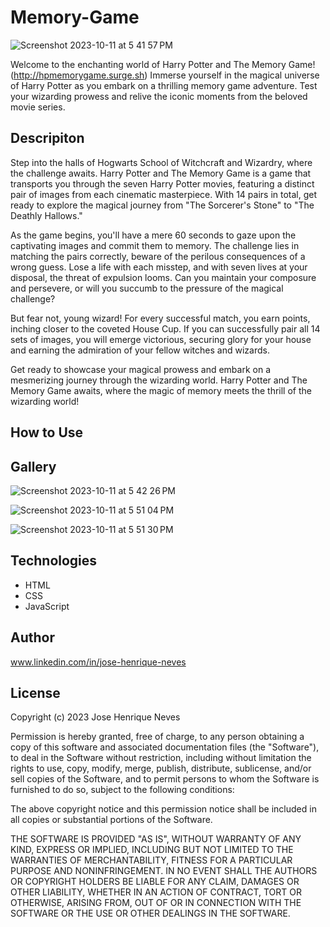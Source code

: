 # Memory-Game

![Screenshot 2023-10-11 at 5 41 57 PM](https://github.com/Josehneves/Memory-Game/assets/89682869/96150d75-6c54-410e-acd8-0ea50915276e)


Welcome to the enchanting world of Harry Potter and The Memory Game! (http://hpmemorygame.surge.sh) Immerse yourself in the magical universe of Harry Potter as you embark on a thrilling memory game adventure. Test your wizarding prowess and relive the iconic moments from the beloved movie series.

## Descripiton
Step into the halls of Hogwarts School of Witchcraft and Wizardry, where the challenge awaits. Harry Potter and The Memory Game is a game that transports you through the seven Harry Potter movies, featuring a distinct pair of images from each cinematic masterpiece. With 14 pairs in total, get ready to explore the magical journey from "The Sorcerer's Stone" to "The Deathly Hallows."

As the game begins, you'll have a mere 60 seconds to gaze upon the captivating images and commit them to memory. The challenge lies in matching the pairs correctly, beware of the perilous consequences of a wrong guess. Lose a life with each misstep, and with seven lives at your disposal, the threat of expulsion looms. Can you maintain your composure and persevere, or will you succumb to the pressure of the magical challenge?

But fear not, young wizard! For every successful match, you earn points, inching closer to the coveted House Cup. If you can successfully pair all 14 sets of images, you will emerge victorious, securing glory for your house and earning the admiration of your fellow witches and wizards.

Get ready to showcase your magical prowess and embark on a mesmerizing journey through the wizarding world. Harry Potter and The Memory Game awaits, where the magic of memory meets the thrill of the wizarding world!

## How to Use



## Gallery

![Screenshot 2023-10-11 at 5 42 26 PM](https://github.com/Josehneves/Memory-Game/assets/89682869/3485c0d1-366e-4e1b-b66c-94a9e837bd40)

![Screenshot 2023-10-11 at 5 51 04 PM](https://github.com/Josehneves/Memory-Game/assets/89682869/49076a0e-3e19-41a7-a381-50eaf19e410d)

![Screenshot 2023-10-11 at 5 51 30 PM](https://github.com/Josehneves/Memory-Game/assets/89682869/2bd6d20b-2094-44e8-ac4e-d29774f23b68)


## Technologies
- HTML
- CSS
- JavaScript

## Author

www.linkedin.com/in/jose-henrique-neves

## License
Copyright (c) 2023 Jose Henrique Neves

Permission is hereby granted, free of charge, to any person obtaining
a copy of this software and associated documentation files (the
"Software"), to deal in the Software without restriction, including
without limitation the rights to use, copy, modify, merge, publish,
distribute, sublicense, and/or sell copies of the Software, and to
permit persons to whom the Software is furnished to do so, subject to
the following conditions:

The above copyright notice and this permission notice shall be
included in all copies or substantial portions of the Software.

THE SOFTWARE IS PROVIDED "AS IS", WITHOUT WARRANTY OF ANY KIND,
EXPRESS OR IMPLIED, INCLUDING BUT NOT LIMITED TO THE WARRANTIES OF
MERCHANTABILITY, FITNESS FOR A PARTICULAR PURPOSE AND
NONINFRINGEMENT. IN NO EVENT SHALL THE AUTHORS OR COPYRIGHT HOLDERS BE
LIABLE FOR ANY CLAIM, DAMAGES OR OTHER LIABILITY, WHETHER IN AN ACTION
OF CONTRACT, TORT OR OTHERWISE, ARISING FROM, OUT OF OR IN CONNECTION
WITH THE SOFTWARE OR THE USE OR OTHER DEALINGS IN THE SOFTWARE.
